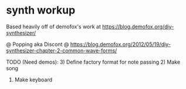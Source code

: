 # synth workup

Based heavily off of demofox's work at https://blog.demofox.org/diy-synthesizer/

@ Popping aka Discont @ https://blog.demofox.org/2012/05/19/diy-synthesizer-chapter-2-common-wave-forms/


TODO (Need demos):
3) Define factory format for note passing
2) Make song
1) Make keyboard
